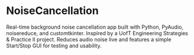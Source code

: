 # NoiseCancellation
Real-time background noise cancellation app built with Python, PyAudio, noisereduce, and customtkinter. Inspired by a UofT Engineering Strategies &amp; Practice II project. Reduces audio noise live and features a simple Start/Stop GUI for testing and usability.
